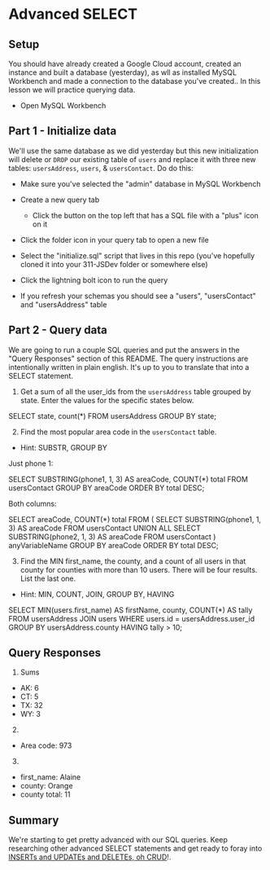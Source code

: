 # Advanced SELECT

## Setup

You should have already created a Google Cloud account, created an instance and built a database (yesterday), as wll as installed MySQL Workbench and made a connection to the database you've created.. In this lesson we will practice querying data.

* Open MySQL Workbench

## Part 1 - Initialize data

We'll use the same database as we did yesterday but this new initialization will delete or `DROP` our existing table of `users` and replace it with three new tables: `usersAddress`, `users`, & `usersContact`. Do do this:

* Make sure you've selected the "admin" database in MySQL Workbench

* Create a new query tab
  * Click the button on the top left that has a SQL file with a "plus" icon on it

* Click the folder icon in your query tab to open a new file

* Select the "initialize.sql" script that lives in this repo (you've hopefully cloned it into your 311-JSDev folder or somewhere else)

* Click the lightning bolt icon to run the query

* If you refresh your schemas you should see a "users", "usersContact" and "usersAddress" table

## Part 2 - Query data

We are going to run a couple SQL queries and put the answers in the "Query Responses" section of this README. The query instructions are intentionally written in plain english. It's up to you to translate that into a SELECT statement.

1. Get a sum of all the user_ids from the `usersAddress` table grouped by state. Enter the values for the specific states below.

SELECT
	state,
	count(*)
FROM 
	usersAddress
GROUP BY state;

2. Find the most popular area code in the `usersContact` table. 
  * Hint: SUBSTR, GROUP BY

Just phone 1:

SELECT 
	SUBSTRING(phone1, 1, 3) AS areaCode,
	COUNT(*) total
FROM
	usersContact
GROUP BY areaCode
ORDER BY total DESC;


Both columns:

SELECT
	areaCode,
	COUNT(*) total
FROM
(
SELECT 
	SUBSTRING(phone1, 1, 3) AS areaCode
FROM usersContact
UNION ALL
SELECT 
	SUBSTRING(phone2, 1, 3) AS areaCode
FROM usersContact
) anyVariableName
GROUP BY 
	areaCode
ORDER BY total DESC;


3. Find the MIN first_name, the county, and a count of all users in that county for counties with more than 10 users. There will be four results. List the last one. 
  * Hint: MIN, COUNT, JOIN, GROUP BY, HAVING

SELECT
	MIN(users.first_name) AS firstName,
    county,
    COUNT(*) AS tally
FROM
	usersAddress
JOIN 
	users
WHERE
	users.id = usersAddress.user_id
GROUP BY
	usersAddress.county
HAVING tally > 10;


## Query Responses

1. Sums
  * AK: 6
  * CT: 5
  * TX: 32
  * WY: 3

2.
  * Area code: 973

3.
  * first_name: Alaine
  * county: Orange
  * county total: 11


## Summary

We're starting to get pretty advanced with our SQL queries. Keep researching other advanced SELECT statements and get ready to foray into [INSERTs and UPDATEs and DELETEs, oh CRUD](https://www.youtube.com/watch?v=-HrfbV16-FQ)!.
